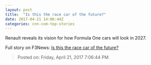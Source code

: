 ```yaml
---
layout: post
title:  "Is this the race car of the future?"
date: 2017-04-21 14:06:44Z
categories: cnn-com-top-stories
---
```


Renault reveals its vision for how Formula One cars will look in 2027.


Full story on F3News: [Is this the race car of the future?](http://www.f3nws.com/n/2uegYF)

> Posted on: Friday, April 21, 2017 7:06:44 PM
